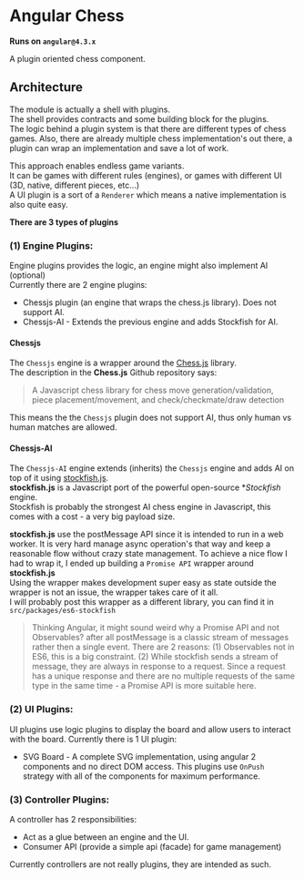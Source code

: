 # Angular Chess

**Runs on `angular@4.3.x`**

A plugin oriented chess component.  

## Architecture
The module is actually a shell with plugins.  
The shell provides contracts and some building block for the plugins.  
The logic behind a plugin system is that there are different types of chess games.
Also, there are already multiple chess implementation's out there, a plugin can wrap an implementation and save a lot of work.

This approach enables endless game variants.  
It can be games with different rules (engines), or games with different UI (3D, native, different pieces, etc...)  
A UI plugin is a sort of a `Renderer` which means a native implementation is also quite easy.  
 
**There are 3 types of plugins**

### (1) Engine Plugins:
Engine plugins provides the logic, an engine might also implement AI (optional)  
Currently there are 2 engine plugins:  
 
  * Chessjs plugin (an engine that wraps the chess.js library). Does not support AI.
  * Chessjs-AI - Extends the previous engine and adds Stockfish for AI.

#### Chessjs
The `Chessjs` engine is a wrapper around the [Chess.js](https://github.com/jhlywa/chess.js) library.  
The description in the **Chess.js** Github repository says:  
> A Javascript chess library for chess move generation/validation, piece placement/movement, and check/checkmate/draw detection

This means the the `Chessjs` plugin does not support AI, thus only human vs human matches are allowed.

#### Chessjs-AI
The `Chessjs-AI` engine extends (inherits) the `Chessjs` engine and adds AI on top of it using [stockfish.js](https://github.com/nmrugg/stockfish.js).  
**stockfish.js** is a Javascript port of the powerful open-source **Stockfish* engine.  
Stockfish is probably the strongest AI chess engine in Javascript, this comes with a cost - a very big payload size.

**stockfish.js** use the postMessage API since it is intended to run in a web worker.
It is very hard manage async operation's that way and keep a reasonable flow without crazy state management.
To achieve a nice flow I had to wrap it, I ended up building a `Promise API` wrapper around **stockfish.js**  
Using the wrapper makes development super easy as state outside the wrapper is not an issue, the wrapper takes care of it all.  
I will probably post this wrapper as a different library, you can find it in `src/packages/es6-stockfish`

> Thinking Angular, it might sound weird why a Promise API and not Observables? after all postMessage is a classic stream of messages rather then a single event.
There are 2 reasons: (1) Observables not in ES6, this is a big constraint. (2) While stockfish sends a stream of message, they are always in response to a request.
Since a request has a unique response and there are no multiple requests of the same type in the same time - a Promise API is more suitable here.



### (2) UI Plugins:
UI plugins use logic plugins to display the board and allow users to interact with the board.
Currently there is 1 UI plugin:

  * SVG Board - A complete SVG implementation, using angular 2 components and no direct DOM access.
  This plugins use `OnPush` strategy with all of the components for maximum performance.
  
### (3) Controller Plugins:
A controller has 2 responsibilities:

  * Act as a glue between an engine and the UI.
  * Consumer API (provide a simple api (facade) for game management)

Currently controllers are not really plugins, they are intended as such.


